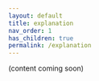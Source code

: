 ```yaml
---
layout: default
title: explanation
nav_order: 1
has_children: true
permalink: /explanation
---
```


(content coming soon)
